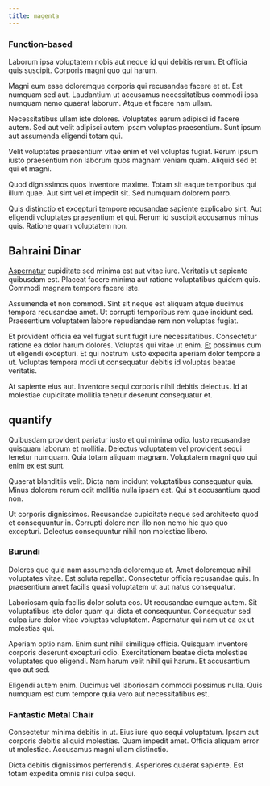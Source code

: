 ```yaml
---
title: magenta
---
```


### Function-based

Laborum ipsa voluptatem nobis aut neque id qui debitis rerum. Et officia quis suscipit. Corporis magni quo qui harum.

Magni eum esse doloremque corporis qui recusandae facere et et. Est numquam sed aut. Laudantium ut accusamus necessitatibus commodi ipsa numquam nemo quaerat laborum. Atque et facere nam ullam.

Necessitatibus ullam iste dolores. Voluptates earum adipisci id facere autem. Sed aut velit adipisci autem ipsam voluptas praesentium. Sunt ipsum aut assumenda eligendi totam qui.

Velit voluptates praesentium vitae enim et vel voluptas fugiat. Rerum ipsum iusto praesentium non laborum quos magnam veniam quam. Aliquid sed et qui et magni.

Quod dignissimos quos inventore maxime. Totam sit eaque temporibus qui illum quae. Aut sint vel et impedit sit. Sed numquam dolorem porro.

Quis distinctio et excepturi tempore recusandae sapiente explicabo sint. Aut eligendi voluptates praesentium et qui. Rerum id suscipit accusamus minus quis. Ratione quam voluptatem non.

## Bahraini Dinar

[Aspernatur](/eos/est/autem/baby_&_industrial_model.md) cupiditate sed minima est aut vitae iure. Veritatis ut sapiente quibusdam est. Placeat facere minima aut ratione voluptatibus quidem quis. Commodi magnam tempore facere iste.

Assumenda et non commodi. Sint sit neque est aliquam atque ducimus tempora recusandae amet. Ut corrupti temporibus rem quae incidunt sed. Praesentium voluptatem labore repudiandae rem non voluptas fugiat.

Et provident officia ea vel fugiat sunt fugit iure necessitatibus. Consectetur ratione ea dolor harum dolores. Voluptas qui vitae ut enim. [Et](/facere/adipisci/dynamic.md) possimus cum ut eligendi excepturi. Et qui nostrum iusto expedita aperiam dolor tempore a ut. Voluptas tempora modi ut consequatur debitis id voluptas beatae veritatis.

At sapiente eius aut. Inventore sequi corporis nihil debitis delectus. Id at molestiae cupiditate mollitia tenetur deserunt consequatur et.

## quantify

Quibusdam provident pariatur iusto et qui minima odio. Iusto recusandae quisquam laborum et mollitia. Delectus voluptatem vel provident sequi tenetur numquam. Quia totam aliquam magnam. Voluptatem magni quo qui enim ex est sunt.

Quaerat blanditiis velit. Dicta nam incidunt voluptatibus consequatur quia. Minus dolorem rerum odit mollitia nulla ipsam est. Qui sit accusantium quod non.

Ut corporis dignissimos. Recusandae cupiditate neque sed architecto quod et consequuntur in. Corrupti dolore non illo non nemo hic quo quo excepturi. Delectus consequuntur nihil non molestiae libero.

### Burundi

Dolores quo quia nam assumenda doloremque at. Amet doloremque nihil voluptates vitae. Est soluta repellat. Consectetur officia recusandae quis. In praesentium amet facilis quasi voluptatem ut aut natus consequatur.

Laboriosam quia facilis dolor soluta eos. Ut recusandae cumque autem. Sit voluptatibus iste dolor quam qui dicta et consequuntur. Consequatur sed culpa iure dolor vitae voluptas voluptatem. Aspernatur qui nam ut ea ex ut molestias qui.

Aperiam optio nam. Enim sunt nihil similique officia. Quisquam inventore corporis deserunt excepturi odio. Exercitationem beatae dicta molestiae voluptates quo eligendi. Nam harum velit nihil qui harum. Et accusantium quo aut sed.

Eligendi autem enim. Ducimus vel laboriosam commodi possimus nulla. Quis numquam est cum tempore quia vero aut necessitatibus est.

### Fantastic Metal Chair

Consectetur minima debitis in ut. Eius iure quo sequi voluptatum. Ipsam aut corporis debitis aliquid molestias. Quam impedit amet. Officia aliquam error ut molestiae. Accusamus magni ullam distinctio.

Dicta debitis dignissimos perferendis. Asperiores quaerat sapiente. Est totam expedita omnis nisi culpa sequi.
